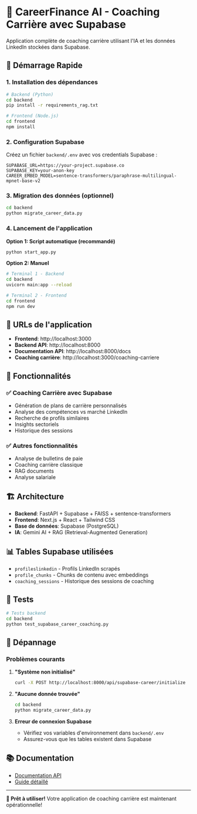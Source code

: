 # 🎯 CareerFinance AI - Coaching Carrière avec Supabase

Application complète de coaching carrière utilisant l'IA et les données LinkedIn stockées dans Supabase.

## 🚀 Démarrage Rapide

### 1. Installation des dépendances

```bash
# Backend (Python)
cd backend
pip install -r requirements_rag.txt

# Frontend (Node.js)
cd frontend
npm install
```

### 2. Configuration Supabase

Créez un fichier `backend/.env` avec vos credentials Supabase :

```env
SUPABASE_URL=https://your-project.supabase.co
SUPABASE_KEY=your-anon-key
CAREER_EMBED_MODEL=sentence-transformers/paraphrase-multilingual-mpnet-base-v2
```

### 3. Migration des données (optionnel)

```bash
cd backend
python migrate_career_data.py
```

### 4. Lancement de l'application

**Option 1: Script automatique (recommandé)**
```bash
python start_app.py
```

**Option 2: Manuel**
```bash
# Terminal 1 - Backend
cd backend
uvicorn main:app --reload

# Terminal 2 - Frontend
cd frontend
npm run dev
```

## 📱 URLs de l'application

- **Frontend**: http://localhost:3000
- **Backend API**: http://localhost:8000
- **Documentation API**: http://localhost:8000/docs
- **Coaching carrière**: http://localhost:3000/coaching-carriere

## 🎯 Fonctionnalités

### ✅ Coaching Carrière avec Supabase
- Génération de plans de carrière personnalisés
- Analyse des compétences vs marché LinkedIn
- Recherche de profils similaires
- Insights sectoriels
- Historique des sessions

### ✅ Autres fonctionnalités
- Analyse de bulletins de paie
- Coaching carrière classique
- RAG documents
- Analyse salariale

## 🏗️ Architecture

- **Backend**: FastAPI + Supabase + FAISS + sentence-transformers
- **Frontend**: Next.js + React + Tailwind CSS
- **Base de données**: Supabase (PostgreSQL)
- **IA**: Gemini AI + RAG (Retrieval-Augmented Generation)

## 📊 Tables Supabase utilisées

- `profileslinkedin` - Profils LinkedIn scrapés
- `profile_chunks` - Chunks de contenu avec embeddings
- `coaching_sessions` - Historique des sessions de coaching

## 🧪 Tests

```bash
# Tests backend
cd backend
python test_supabase_career_coaching.py
```

## 🔧 Dépannage

### Problèmes courants

1. **"Système non initialisé"**
   ```bash
   curl -X POST http://localhost:8000/api/supabase-career/initialize
   ```

2. **"Aucune donnée trouvée"**
   ```bash
   cd backend
   python migrate_career_data.py
   ```

3. **Erreur de connexion Supabase**
   - Vérifiez vos variables d'environnement dans `backend/.env`
   - Assurez-vous que les tables existent dans Supabase

## 📚 Documentation

- [Documentation API](http://localhost:8000/docs)
- [Guide détaillé](backend/SUPABASE_CAREER_COACHING.md)

---

**🎉 Prêt à utiliser!** Votre application de coaching carrière est maintenant opérationnelle!
